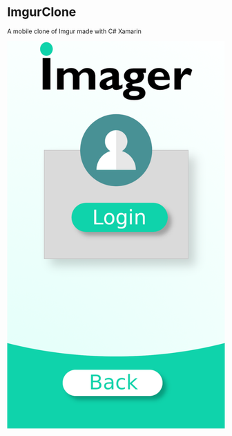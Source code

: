 # ImgurClone
A mobile clone of Imgur made with C# Xamarin

![LoginPage](\DEV_epicture_2019\Resources\drawable\login.png)

